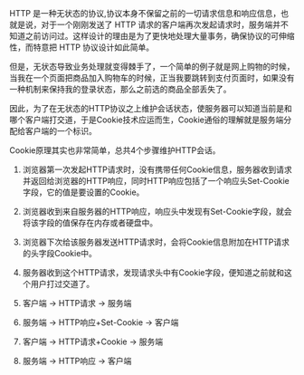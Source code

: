 HTTP 是一种无状态的协议,协议本身不保留之前的一切请求信息和响应信息，也就是说，对于一个刚刚发送了 HTTP 请求的客户端再次发起请求时，服务端并不知道之前访问过。这样设计的理由是为了更快地处理大量事务，确保协议的可伸缩性，而特意把 HTTP 协议设计如此简单。

但是，无状态导致业务处理就变得棘手了，一个简单的例子就是网上购物的时候，当我在一个页面把商品加入购物车的时候，正当我要跳转到支付页面时，如果没有一种机制来保持我的登录状态，那么之前选的商品全部丢失了。

因此，为了在无状态的HTTP协议之上维护会话状态，使服务器可以知道当前是和哪个客户端打交道，于是Cookie技术应运而生，Cookie通俗的理解就是服务端分配给客户端的一个标识。



Cookie原理其实也非常简单，总共4个步骤维护HTTP会话。

1. 浏览器第一次发起HTTP请求时，没有携带任何Cookie信息，服务器收到请求并返回给浏览器的HTTP响应，同时HTTP响应包括了一个响应头Set-Cookie字段，它的值是要设置的Cookie。 
2. 浏览器收到来自服务器的HTTP响应，响应头中发现有Set-Cookie字段，就会将该字段的值保存在内存或者硬盘中。 
3. 浏览器下次给该服务器发送HTTP请求时，会将Cookie信息附加在HTTP请求的头字段Cookie中。 
4. 服务器收到这个HTTP请求，发现请求头中有Cookie字段，便知道之前就和这个用户打过交道了。



1. 客户端 -> HTTP请求 -> 服务端
2. 服务端 -> HTTP响应+Set-Cookie -> 客户端
3. 客户端 -> HTTP请求+Cookie -> 服务端
4. 服务端 -> HTTP响应 -> 客户端